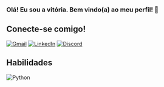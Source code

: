 ### Olá! Eu sou a vitória. Bem vindo(a) ao meu perfil! 👋

## Conecte-se comigo!

[![Gmail](https://img.shields.io/badge/Gmail-000?style=for-the-badge&logo=Gmail)](https://www.Gmail.com/in/vitóriadefatima25@gmail.com/)
[![LinkedIn](https://img.shields.io/badge/LinkedIn-000?style=for-the-badge&logo=linkedin&logoColor=0E76A8)](https://www.linkedin.com/in/https://www.linkedin.com/in/www.linkedin.com/in/vitóriateixeiralinked/)
[![Discord](https://img.shields.io/badge/Discord-000?style=for-the-badge&logo=discord)](https://www.discord.com/in/vitóriateixeira#3997/)

## Habilidades
![Python](https://img.shields.io/badge/Python-000?style=for-the-badge&logo=python)
